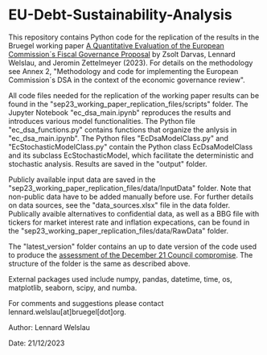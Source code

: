 # EU-Debt-Sustainability-Analysis

This repository contains Python code for the replication of the results in the Bruegel working paper [A Quantitative Evaluation of the European Commission´s Fiscal Governance Proposal](https://www.bruegel.org/working-paper/quantitative-evaluation-european-commissions-fiscal-governance-proposal) by Zsolt Darvas, Lennard Welslau, and Jeromin Zettelmeyer (2023). For details on the methodology see Annex 2, "Methodology and code for implementing the European Commission´s DSA in the context of the economic governance review".

All code files needed for the replication of the working paper results can be found in the "sep23_working_paper_replication_files/scripts" folder. The Jupyter Notebook "ec_dsa_main.ipynb" reproduces the results and introduces various model functionalities. The Python file "ec_dsa_functions.py" contains functions that organize the anlysis in "ec_dsa_main.ipynb". The Python files "EcDsaModelClass.py" and "EcStochasticModelClass.py" contain the Python class EcDsaModelClass and its subclass EcStochasticModel, which facilitate the deterministic and stochastic analysis. Results are saved in the "output" folder. 

Publicly available input data are saved in the "sep23_working_paper_replication_files/data/InputData" folder. Note that non-public data have to be added manually before use. For further details on data sources, see the "data_sources.xlsx" file in the data folder. Publically avaible alternatives to confidential data, as well as a BBG file with tickers for market interest rate and inflation expecations, can be found in the "sep23_working_paper_replication_files/data/RawData" folder.

The "latest_version" folder contains an up to date version of the code used to produce the [assessment of the December 21 Council compromise](https://www.bruegel.org/first-glance/assessing-ecofin-compromise-fiscal-rules-reform). The structure of the folder is the same as described above.

External packages used include numpy, pandas, datetime, time, os, matplotlib, seaborn, scipy, and numba.

For comments and suggestions please contact lennard.welslau[at]bruegel[dot]org.

Author: Lennard Welslau

Date: 21/12/2023

